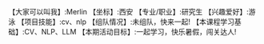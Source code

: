 【大家可以叫我】:Merlin
【坐标】:西安
【专业/职业】:研究生
【兴趣爱好】:游泳
【项目技能】:cv、nlp
【组队情况】:未组队，快来一起!
【本课程学习基础】:CV、NLP、LLM
【本期活动目标】:一起学习，快乐暑假，闯关达人!